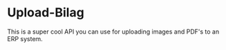 # Upload-Bilag
This is a super cool API you can use for uploading images and PDF's to an ERP system.
